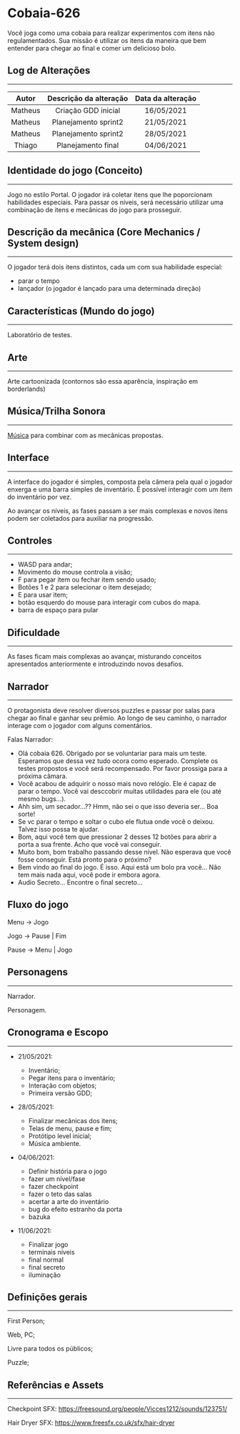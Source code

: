 # Cobaia-626

Você joga como uma cobaia para realizar experimentos com itens não regulamentados. 
Sua missão é utilizar os itens da maneira que bem entender para chegar ao final
e comer um delicioso bolo.

## Log de Alterações
---

|  Autor  | Descrição da alteração | Data da alteração |
| :-----: | :--------------------: | :---------------: |
| Matheus |  Criação GDD inicial   |    16/05/2021     |
| Matheus |  Planejamento sprint2  |    21/05/2021     |
| Matheus |  Planejamento sprint2  |    28/05/2021     |
| Thiago  |   Planejamento final   |    04/06/2021     |


## Identidade do jogo (Conceito)
---

Jogo no estilo Portal. O jogador irá coletar itens que lhe 
poporcionam habilidades especiais. Para passar os níveis, 
será necessário utilizar uma combinação de itens e mecânicas
do jogo para prosseguir.


## Descrição da mecânica (Core Mechanics / System design)
--- 

O jogador terá dois itens distintos, cada um com sua habilidade
especial:

- parar o tempo
- lançador (o jogador é lançado para uma determinada direção)

## Características (Mundo do jogo)
---

Laboratório de testes.

## Arte
---

Arte cartoonizada (contornos são essa aparência, inspiração em borderlands)

## Música/Trilha Sonora
---

[Música](http://soundimage.org/wp-content/uploads/2016/01/Light-Years_V001_Looping.mp3) 
para combinar com as mecânicas propostas.

## Interface
---

A interface do jogador é simples, composta pela câmera pela 
qual o jogador enxerga e uma barra simples de inventário. É 
possível interagir com um item do inventário por vez.

Ao avançar os níveis, as fases passam a ser mais complexas e 
novos itens podem ser coletados para auxiliar na progressão. 

## Controles
---

- WASD para andar;
- Movimento do mouse controla a visão;
- F para pegar item ou fechar item sendo usado;
- Botões 1 e 2 para selecionar o item desejado;
- E para usar item;
- botão esquerdo do mouse para interagir com cubos do mapa.
- barra de espaço para pular

## Dificuldade
---

As fases ficam mais complexas ao avançar, misturando conceitos
apresentados anteriormente e introduzindo novos desafios.

## Narrador
---

O protagonista deve resolver diversos puzzles e passar por salas para chegar ao final e ganhar seu prêmio.
Ao longo de seu caminho, o narrador interage com o jogador com alguns comentários.

Falas Narrador:
  - Olá cobaia 626. Obrigado por se voluntariar para mais um teste. Esperamos que dessa vez tudo ocora como esperado. Complete os testes propostos e você será recompensado. Por favor prossiga para a próxima câmara.
  - Você acabou de adquirir o nosso mais novo relógio. Ele é capaz de parar o tempo. Você vai desccobrir muitas utilidades para ele (ou até mesmo bugs...).
  - Ahh sim, um secador...?? Hmm, não sei o que isso deveria ser... Boa sorte!
  - Se vc parar o tempo e soltar o cubo ele flutua onde você o deixou. Talvez isso possa te ajudar.
  - Bom, aqui você tem que pressionar 2 desses 12 botões para abrir a porta a sua frente. Acho que você vai conseguir. 
  - Muito bom, bom trabalho passando desse nível. Não esperava que você fosse conseguir. Está pronto para o próximo?
  - Bem vindo ao final do jogo. É isso. Aqui está um bolo pra você... Não tem mais nada aqui, você pode ir embora agora.
  - Audio Secreto... Encontre o final secreto...

## Fluxo do jogo

Menu → Jogo

Jogo → Pause | Fim

Pause → Menu | Jogo

## Personagens
---

Narrador.

Personagem.

## Cronograma e Escopo
---

- 21/05/2021:
  - Inventário;
  - Pegar itens para o inventário;
  - Interação com objetos;
  - Primeira versão GDD;

- 28/05/2021:
  - Finalizar mecânicas dos itens;
  - Telas de menu, pause e fim;
  - Protótipo level inicial;
  - Música ambiente.

- 04/06/2021:
  - Definir história para o jogo 
  - fazer um nível/fase
  - fazer checkpoint
  - fazer o teto das salas
  - acertar a arte do inventário
  - bug do efeito estranho da porta
  - bazuka

- 11/06/2021:
  - Finalizar jogo 
  - terminais níveis
  - final normal
  - final secreto
  - iluminação

## Definições gerais
---

First Person;

Web, PC;

Livre para todos os públicos;

Puzzle;

## Referências e Assets
---

Checkpoint SFX: https://freesound.org/people/Vicces1212/sounds/123751/

Hair Dryer SFX: https://www.freesfx.co.uk/sfx/hair-dryer
